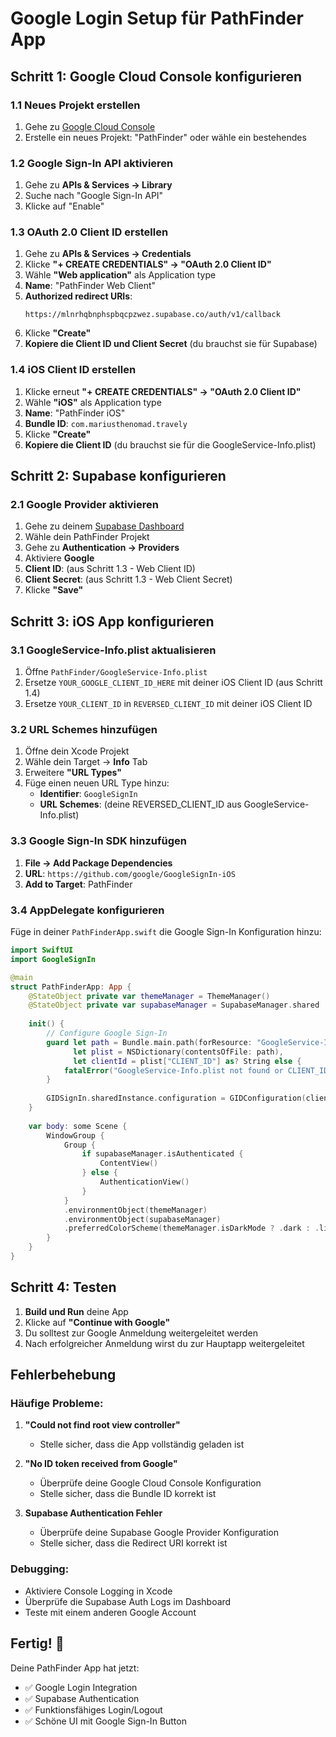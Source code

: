 # Google Login Setup für PathFinder App

## Schritt 1: Google Cloud Console konfigurieren

### 1.1 Neues Projekt erstellen
1. Gehe zu [Google Cloud Console](https://console.cloud.google.com/)
2. Erstelle ein neues Projekt: "PathFinder" oder wähle ein bestehendes

### 1.2 Google Sign-In API aktivieren
1. Gehe zu **APIs & Services → Library**
2. Suche nach "Google Sign-In API"
3. Klicke auf "Enable"

### 1.3 OAuth 2.0 Client ID erstellen
1. Gehe zu **APIs & Services → Credentials**
2. Klicke **"+ CREATE CREDENTIALS" → "OAuth 2.0 Client ID"**
3. Wähle **"Web application"** als Application type
4. **Name**: "PathFinder Web Client"
5. **Authorized redirect URIs**: 
   ```
   https://mlnrhqbnphspbqcpzwez.supabase.co/auth/v1/callback
   ```
6. Klicke **"Create"**
7. **Kopiere die Client ID und Client Secret** (du brauchst sie für Supabase)

### 1.4 iOS Client ID erstellen
1. Klicke erneut **"+ CREATE CREDENTIALS" → "OAuth 2.0 Client ID"**
2. Wähle **"iOS"** als Application type
3. **Name**: "PathFinder iOS"
4. **Bundle ID**: `com.mariusthenomad.travely`
5. Klicke **"Create"**
6. **Kopiere die Client ID** (du brauchst sie für die GoogleService-Info.plist)

## Schritt 2: Supabase konfigurieren

### 2.1 Google Provider aktivieren
1. Gehe zu deinem [Supabase Dashboard](https://supabase.com/dashboard)
2. Wähle dein PathFinder Projekt
3. Gehe zu **Authentication → Providers**
4. Aktiviere **Google**
5. **Client ID**: (aus Schritt 1.3 - Web Client ID)
6. **Client Secret**: (aus Schritt 1.3 - Web Client Secret)
7. Klicke **"Save"**

## Schritt 3: iOS App konfigurieren

### 3.1 GoogleService-Info.plist aktualisieren
1. Öffne `PathFinder/GoogleService-Info.plist`
2. Ersetze `YOUR_GOOGLE_CLIENT_ID_HERE` mit deiner iOS Client ID (aus Schritt 1.4)
3. Ersetze `YOUR_CLIENT_ID` in `REVERSED_CLIENT_ID` mit deiner iOS Client ID

### 3.2 URL Schemes hinzufügen
1. Öffne dein Xcode Projekt
2. Wähle dein Target → **Info** Tab
3. Erweitere **"URL Types"**
4. Füge einen neuen URL Type hinzu:
   - **Identifier**: `GoogleSignIn`
   - **URL Schemes**: (deine REVERSED_CLIENT_ID aus GoogleService-Info.plist)

### 3.3 Google Sign-In SDK hinzufügen
1. **File → Add Package Dependencies**
2. **URL**: `https://github.com/google/GoogleSignIn-iOS`
3. **Add to Target**: PathFinder

### 3.4 AppDelegate konfigurieren
Füge in deiner `PathFinderApp.swift` die Google Sign-In Konfiguration hinzu:

```swift
import SwiftUI
import GoogleSignIn

@main
struct PathFinderApp: App {
    @StateObject private var themeManager = ThemeManager()
    @StateObject private var supabaseManager = SupabaseManager.shared
    
    init() {
        // Configure Google Sign-In
        guard let path = Bundle.main.path(forResource: "GoogleService-Info", ofType: "plist"),
              let plist = NSDictionary(contentsOfFile: path),
              let clientId = plist["CLIENT_ID"] as? String else {
            fatalError("GoogleService-Info.plist not found or CLIENT_ID missing")
        }
        
        GIDSignIn.sharedInstance.configuration = GIDConfiguration(clientID: clientId)
    }
    
    var body: some Scene {
        WindowGroup {
            Group {
                if supabaseManager.isAuthenticated {
                    ContentView()
                } else {
                    AuthenticationView()
                }
            }
            .environmentObject(themeManager)
            .environmentObject(supabaseManager)
            .preferredColorScheme(themeManager.isDarkMode ? .dark : .light)
        }
    }
}
```

## Schritt 4: Testen

1. **Build und Run** deine App
2. Klicke auf **"Continue with Google"**
3. Du solltest zur Google Anmeldung weitergeleitet werden
4. Nach erfolgreicher Anmeldung wirst du zur Hauptapp weitergeleitet

## Fehlerbehebung

### Häufige Probleme:
1. **"Could not find root view controller"**
   - Stelle sicher, dass die App vollständig geladen ist
   
2. **"No ID token received from Google"**
   - Überprüfe deine Google Cloud Console Konfiguration
   - Stelle sicher, dass die Bundle ID korrekt ist
   
3. **Supabase Authentication Fehler**
   - Überprüfe deine Supabase Google Provider Konfiguration
   - Stelle sicher, dass die Redirect URI korrekt ist

### Debugging:
- Aktiviere Console Logging in Xcode
- Überprüfe die Supabase Auth Logs im Dashboard
- Teste mit einem anderen Google Account

## Fertig! 🎉

Deine PathFinder App hat jetzt:
- ✅ Google Login Integration
- ✅ Supabase Authentication
- ✅ Funktionsfähiges Login/Logout
- ✅ Schöne UI mit Google Sign-In Button

